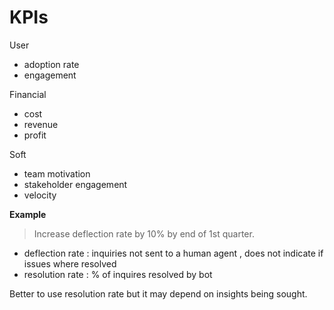 # KPIs

User

- adoption rate
- engagement

Financial

- cost
- revenue
- profit

Soft

- team motivation
- stakeholder engagement
- velocity

**Example**

> Increase deflection rate by 10% by end of 1st quarter.

- deflection rate : inquiries not sent to a human agent , does not indicate if issues where resolved
- resolution rate : % of inquires resolved by bot

Better to use resolution rate but it may depend on insights being sought.

